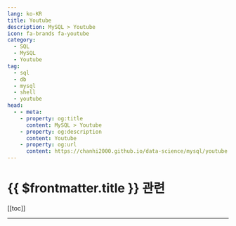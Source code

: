```yaml
---
lang: ko-KR
title: Youtube
description: MySQL > Youtube
icon: fa-brands fa-youtube
category:
  - SQL
  - MySQL
  - Youtube
tag: 
  - sql
  - db
  - mysql
  - shell
  - youtube
head:
  - - meta:
    - property: og:title
      content: MySQL > Youtube
    - property: og:description
      content: Youtube
    - property: og:url
      content: https://chanhi2000.github.io/data-science/mysql/youtube.html
---
```


# {{ $frontmatter.title }} 관련

[[toc]]

---

<MyYouTubeItems jsonName="yu-user-ss5no9xw6e" /><!-- 이수안컴퓨터연구소 -->
<MyYouTubeItems jsonName="yu-HanbitMedia93" /><!-- 한빛미디어 -->
<MyYouTubeItems jsonName="yu-SQLBANK" /><!-- SQL뱅크 -->
<MyYouTubeItems jsonName="yu-techTFQ" /><!-- techTFQ -->
<MyYouTubeItems jsonName="yu-perpear1" /><!-- 코딩형 -->
<MyYouTubeItems jsonName="yu-PlanetScale" /><!-- PlanetScale -->

<TagLinks />